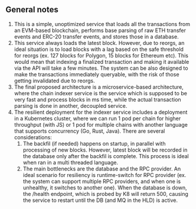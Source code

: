 ## General notes

1. This is a simple, unoptimized service that loads all the transactions from an EVM-based blockchain, performs base parsing of raw ETH transfer events and ERC-20 transfer events, and stores those in a database.
2. This service always loads the latest block. However, due to reorgs, an ideal situation is to load blocks with a lag based on the safe threshold for reorgs (ex. 127 blocks for Polygon, 15 blocks for Ethereum etc). This would mean that indexing a finalized transaction and making it available via the API will take a few minutes. The system can be also designed to make the transactions immediately queryable, with the risk of those getting invalidated due to reorgs.
3. The final proposed architecture is a microservice-based architecture, where the chain indexer service is the service which is supposed to be very fast and process blocks in ms time, while the actual transaction parsing is done in another, decoupled service.
4. The resilient deployment for the indexer service includes a deployment in a Kubernetes cluster, where we can run 1 pod per chain for higher throughput (with JS) or 1 pod for multiple chains with another language that supports concurrency (Go, Rust, Java). There are several considerations:
   1. The backfil (if needed) happens on startup, in parallel with processing of new blocks. However, latest block will be recorded in the database only after the backfil is complete. This process is ideal when ran in a multi threaded language.
   2. The main bottlenecks are the database and the RPC provider. An ideal scenario for resiliency is runtime-switch for RPC provider (ex. the system can support multiple RPC providers, and when one is unhealthy, it switches to another one). When the database is down, the /health endpoint, which is probed by K8 will return 500, causing the service to restart until the DB (and MQ in the HLD) is active. 
